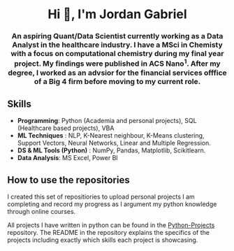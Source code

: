 <h1 align="center">Hi 👋, I'm Jordan Gabriel</h1>

<h3 align="center">
An aspiring Quant/Data Scientist currently working as a Data Analyst in the healthcare industry.
I have a MSci in Chemisty with a focus on computational chemistry during my final year project. My findings were published in ACS Nano<sup>1</sup>.
After my degree, I worked as an advsior for the financial services offfice of a Big 4 firm before moving to my current role.
</h3>

<h2>
Skills
</h2>

- **Programming**: Python (Academia and personal projects), SQL (Healthcare based projects), VBA
- **ML Techniques** : NLP, K-Nearest neighbour, K-Means clustering, Support Vectors, Neural Networks, Linear and Multiple Regression.
- **DS & ML Tools (Python)** : NumPy, Pandas, Matplotlib, Scikitlearn.
- **Data Analysis**: MS Excel, Power BI

<h2>
How to use the repositories
</h2>
 
I created this set of repositiories to upload personal projects I am completing and record my progress as I argument my python knowledge through online courses.

All projects I have written in python can be found in the [Python-Projects](https://github.com/jaigab/Python-Projects) repository. The README in the repository explains the specifics of the projects including exactly which skills each project is showcasing.

<!--
**jaigab/jaigab** is a ✨ _special_ ✨ repository because its `README.md` (this file) appears on your GitHub profile.

Here are some ideas to get you started:

- 🔭 I’m currently working on ...
- 🌱 I’m currently learning ...
- 👯 I’m looking to collaborate on ...
- 🤔 I’m looking for help with ...
- 💬 Ask me about ...
- 📫 How to reach me: ...
- 😄 Pronouns: ...
- ⚡ Fun fact: ...
-->
